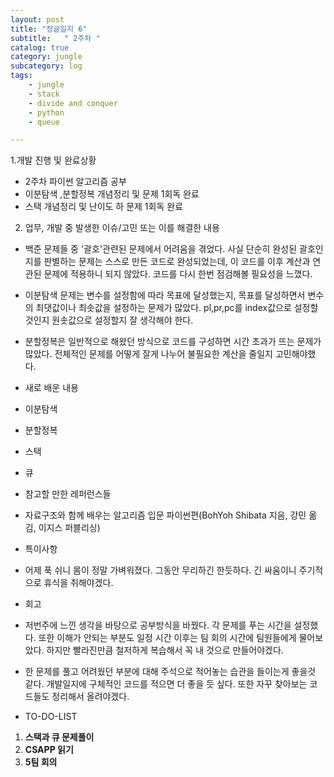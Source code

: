 ```yaml
---
layout: post
title: "정글일지 6"
subtitle:   " 2주차 "
catalog: true
category: jungle
subcategory: log
tags:
    - jungle
    - stack
    - divide and conquer
    - python
    - queue

---
```


1.개발 진행 및 완료상황

- 2주차 파이썬 알고리즘 공부
- 이분탐색 ,분할정복 개념정리 및 문제 1회독 완료
- 스택 개념정리 및 난이도 하 문제 1회독 완료

2. 업무, 개발 중 발생한 이슈/고민 또는 이를 해결한 내용

- 백준 문제들 중 '괄호'관련된 문제에서 어려움을 겪었다. 사실 단순히 완성된 괄호인지를 판별하는 문제는 스스로 만든 코드로 완성되었는데, 이 코드를 이후 계산과 연관된 문제에 적용하니 되지 않았다. 코드를 다시 한번 점검해볼 필요성을 느꼈다.
- 이분탐색 문제는 변수를 설정함에 따라 목표에 달성했는지, 목표를 달성하면서 변수의 최댓값이나 최솟값을 설정하는 문제가 많았다. pl,pr,pc를 index값으로 설정할 것인지 원솟값으로 설정할지 잘 생각해야 한다.
- 분할정복은 일반적으로 해왔던 방식으로 코드를 구성하면 시간 초과가 뜨는 문제가 많았다. 전체적인 문제를 어떻게 잘게 나누어 불필요한 계산을 줄일지 고민해야했다.
- 새로 배운 내용

- 이분탐색
- 분할정복
- 스택
- 큐
- 참고할 만한 레퍼런스들

- 자료구조와 함께 배우는 알고리즘 입문 파이썬편(BohYoh Shibata 지음, 강민 옮김, 이지스 퍼블리싱)
- 특이사항

- 어제 푹 쉬니 몸이 정말 가벼워졌다. 그동안 무리하긴 한듯하다. 긴 싸움이니 주기적으로 휴식을 취해야겠다.
- 회고

- 저번주에 느낀 생각을 바탕으로 공부방식을 바꿨다. 각 문제를 푸는 시간을 설정했다. 또한 이해가 안되는 부분도 일정 시간 이후는 팀 회의 시간에 팀원들에게 물어보았다. 하지만 빨라진만큼 철저하게 복습해서 꼭 내 것으로 만들어야겠다.
- 한 문제를 풀고 어려웠던 부분에 대해 주석으로 적어놓는 습관을 들이는게 좋을것 같다. 개발일지에 구체적인 코드를 적으면 더 좋을 듯 싶다. 또한 자꾸 찾아보는 코드들도 정리해서 올려야겠다.
- TO-DO-LIST

1. **스택과 큐 문제풀이**
2. **CSAPP 읽기**
3. **5팀 회의**
